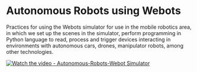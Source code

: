 # Autonomous Robots using Webots

Practices for using the Webots simulator for use in the mobile robotics area, in which we set up the scenes in the simulator, perform programming in Python language to read, process and trigger devices interacting in environments with autonomous cars, drones, manipulator robots, among other technologies.

[![Watch the video - Autonomous-Robots-Webot Simulator](https://img.youtube.com/vi/aexTVPNIOIc/maxresdefault.jpg)](https://youtu.be/aexTVPNIOIc)

